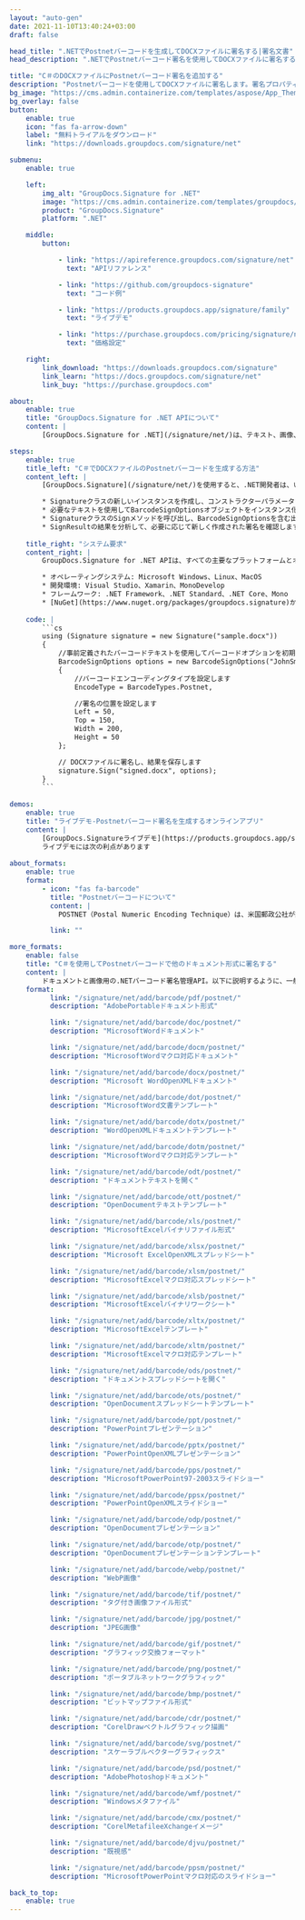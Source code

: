 ```yaml
---
layout: "auto-gen"
date: 2021-11-10T13:40:24+03:00
draft: false

head_title: ".NETでPostnetバーコードを生成してDOCXファイルに署名する|署名文書"
head_description: ".NETでPostnetバーコード署名を使用してDOCXファイルに署名する-人気のあるビジネスドキュメントや画像ファイル形式にバーコードを追加する."

title: "C＃のDOCXファイルにPostnetバーコード署名を追加する"
description: "Postnetバーコードを使用してDOCXファイルに署名します。署名プロパティを操作し、ニーズに合ったドキュメント内で高度な署名オプションを設定します."
bg_image: "https://cms.admin.containerize.com/templates/aspose/App_Themes/V3/images/bg/header1.png"
bg_overlay: false
button:
    enable: true
    icon: "fas fa-arrow-down"
    label: "無料トライアルをダウンロード"
    link: "https://downloads.groupdocs.com/signature/net"

submenu:
    enable: true

    left:
        img_alt: "GroupDocs.Signature for .NET"
        image: "https://cms.admin.containerize.com/templates/groupdocs/images/product-logos/90x90-noborder/groupdocs-signature-net.png"
        product: "GroupDocs.Signature"
        platform: ".NET"

    middle:
        button:

            - link: "https://apireference.groupdocs.com/signature/net"
              text: "APIリファレンス"

            - link: "https://github.com/groupdocs-signature"
              text: "コード例"

            - link: "https://products.groupdocs.app/signature/family"
              text: "ライブデモ"

            - link: "https://purchase.groupdocs.com/pricing/signature/net"
              text: "価格設定"

    right:
        link_download: "https://downloads.groupdocs.com/signature"
        link_learn: "https://docs.groupdocs.com/signature/net"
        link_buy: "https://purchase.groupdocs.com"

about:
    enable: true
    title: "GroupDocs.Signature for .NET APIについて"
    content: |
        [GroupDocs.Signature for .NET](/signature/net/)は、テキスト、画像、バーコード、スタンプ、フォームフィールド、QRコード、メタデータなどのさまざまな署名タイプを使用してデジタルドキュメントに電子署名するネイティブ.NETAPIです。ユーザーは、PDF、Microsoft Word、Excelワークシート、PowerPointプレゼンテーション、Adobe Photoshop、メタファイル、および画像ファイル形式内のデジタル署名を追加、編集、検証、削除、および検索でき、必要に応じて署名プロパティをカスタマイズするための追加サポートがあります。

steps:
    enable: true
    title_left: "C＃でDOCXファイルのPostnetバーコードを生成する方法"
    content_left: |
        [GroupDocs.Signature](/signature/net/)を使用すると、.NET開発者は、いくつかの簡単な手順を実行することで、アプリケーション内のDOCXファイルにPostnetバーコードを簡単に追加できます。

        * Signatureクラスの新しいインスタンスを作成し、コンストラクターパラメーターとしてソースDOCXドキュメントパスを渡します。
        * 必要なテキストを使用してBarcodeSignOptionsオブジェクトをインスタンス化し、EncodeTypeプロパティをPostnetに設定します。
        * SignatureクラスのSignメソッドを呼び出し、BarcodeSignOptionsを含む出力DOCXファイル名を渡します。
        * SignResultの結果を分析して、必要に応じて新しく作成された署名を確認します。
        
    title_right: "システム要求"
    content_right: |
        GroupDocs.Signature for .NET APIは、すべての主要なプラットフォームとオペレーティングシステムでサポートされています。以下のコードを実行する前に、システムに次の前提条件がインストールされていることを確認してください。

        * オペレーティングシステム: Microsoft Windows、Linux、MacOS
        * 開発環境: Visual Studio、Xamarin、MonoDevelop
        * フレームワーク: .NET Framework、.NET Standard、.NET Core、Mono
        * [NuGet](https://www.nuget.org/packages/groupdocs.signature)からGroupDocs.Signaturefor.NETの最新バージョンをダウンロードします
        
    code: |
        ```cs
        using (Signature signature = new Signature("sample.docx"))
        {
            //事前定義されたバーコードテキストを使用してバーコードオプションを初期化します
            BarcodeSignOptions options = new BarcodeSignOptions("JohnSmith")
            {
                //バーコードエンコーディングタイプを設定します
                EncodeType = BarcodeTypes.Postnet,

                //署名の位置を設定します
                Left = 50,
                Top = 150,
                Width = 200,
                Height = 50
            };

            // DOCXファイルに署名し、結果を保存します 
            signature.Sign("signed.docx", options);
        }
        ```
        
demos:
    enable: true
    title: "ライブデモ-Postnetバーコード署名を生成するオンラインアプリ"
    content: |
        [GroupDocs.Signatureライブデモ](https://products.groupdocs.app/signature/family)サイトにアクセスして、今すぐDOCXファイルにPostnetバーコードを追加してください。  
        ライブデモには次の利点があります
        
about_formats:
    enable: true
    format:
        - icon: "fas fa-barcode"
          title: "Postnetバーコードについて"
          content: |
            POSTNET（Postal Numeric Encoding Technique）は、米国郵政公社が郵便物の送付を支援するために使用するバーコード記号です。

          link: ""

more_formats:
    enable: false
    title: "C＃を使用してPostnetバーコードで他のドキュメント形式に署名する"
    content: |
        ドキュメントと画像用の.NETバーコード署名管理API。以下に説明するように、一般的なファイル形式のいくつかにバーコード署名を追加します。
    format: 
          link: "/signature/net/add/barcode/pdf/postnet/"
          description: "AdobePortableドキュメント形式"

          link: "/signature/net/add/barcode/doc/postnet/"
          description: "MicrosoftWordドキュメント"

          link: "/signature/net/add/barcode/docm/postnet/"
          description: "MicrosoftWordマクロ対応ドキュメント"

          link: "/signature/net/add/barcode/docx/postnet/"
          description: "Microsoft WordOpenXMLドキュメント"

          link: "/signature/net/add/barcode/dot/postnet/"
          description: "MicrosoftWord文書テンプレート"

          link: "/signature/net/add/barcode/dotx/postnet/"
          description: "WordOpenXMLドキュメントテンプレート"

          link: "/signature/net/add/barcode/dotm/postnet/"
          description: "MicrosoftWordマクロ対応テンプレート"       

          link: "/signature/net/add/barcode/odt/postnet/"
          description: "ドキュメントテキストを開く"

          link: "/signature/net/add/barcode/ott/postnet/"
          description: "OpenDocumentテキストテンプレート"

          link: "/signature/net/add/barcode/xls/postnet/"
          description: "MicrosoftExcelバイナリファイル形式"

          link: "/signature/net/add/barcode/xlsx/postnet/"
          description: "Microsoft ExcelOpenXMLスプレッドシート"

          link: "/signature/net/add/barcode/xlsm/postnet/"
          description: "MicrosoftExcelマクロ対応スプレッドシート"

          link: "/signature/net/add/barcode/xlsb/postnet/"
          description: "MicrosoftExcelバイナリワークシート"

          link: "/signature/net/add/barcode/xltx/postnet/"
          description: "MicrosoftExcelテンプレート"

          link: "/signature/net/add/barcode/xltm/postnet/"
          description: "MicrosoftExcelマクロ対応テンプレート"

          link: "/signature/net/add/barcode/ods/postnet/"
          description: "ドキュメントスプレッドシートを開く"

          link: "/signature/net/add/barcode/ots/postnet/"
          description: "OpenDocumentスプレッドシートテンプレート"

          link: "/signature/net/add/barcode/ppt/postnet/"
          description: "PowerPointプレゼンテーション"

          link: "/signature/net/add/barcode/pptx/postnet/"
          description: "PowerPointOpenXMLプレゼンテーション"

          link: "/signature/net/add/barcode/pps/postnet/"
          description: "MicrosoftPowerPoint97-2003スライドショー"

          link: "/signature/net/add/barcode/ppsx/postnet/"
          description: "PowerPointOpenXMLスライドショー"                              

          link: "/signature/net/add/barcode/odp/postnet/"
          description: "OpenDocumentプレゼンテーション"

          link: "/signature/net/add/barcode/otp/postnet/"
          description: "OpenDocumentプレゼンテーションテンプレート"

          link: "/signature/net/add/barcode/webp/postnet/"
          description: "WebP画像"

          link: "/signature/net/add/barcode/tif/postnet/"
          description: "タグ付き画像ファイル形式"

          link: "/signature/net/add/barcode/jpg/postnet/"
          description: "JPEG画像"

          link: "/signature/net/add/barcode/gif/postnet/"
          description: "グラフィック交換フォーマット"

          link: "/signature/net/add/barcode/png/postnet/"
          description: "ポータブルネットワークグラフィック"

          link: "/signature/net/add/barcode/bmp/postnet/"
          description: "ビットマップファイル形式"

          link: "/signature/net/add/barcode/cdr/postnet/"
          description: "CorelDrawベクトルグラフィック描画"

          link: "/signature/net/add/barcode/svg/postnet/"
          description: "スケーラブルベクターグラフィックス"

          link: "/signature/net/add/barcode/psd/postnet/"
          description: "AdobePhotoshopドキュメント"

          link: "/signature/net/add/barcode/wmf/postnet/"
          description: "Windowsメタファイル"        

          link: "/signature/net/add/barcode/cmx/postnet/"
          description: "CorelMetafileeXchangeイメージ"

          link: "/signature/net/add/barcode/djvu/postnet/"
          description: "既視感"

          link: "/signature/net/add/barcode/ppsm/postnet/"
          description: "MicrosoftPowerPointマクロ対応のスライドショー"

back_to_top:
    enable: true
---
```

